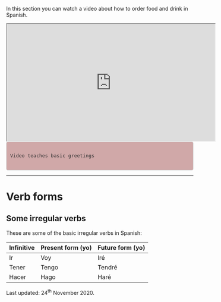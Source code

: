 


<body>

<div class="container">  

<p>In this section you can watch a video about how to order food and drink in Spanish.</p>

<iframe width="560" height="315" src="https://www.youtube.com/watch?v=2RELTSJOa3E frameborder="0" allow="accelerometer; autoplay; clipboard-write; encrypted-media; gyroscope; picture-in-picture" allowfullscreen></iframe>

<style>

pre {
    display: block;
    padding: 9.5px;
    margin: 0 0 10px;
    font-size: 13px;
    line-height: 1.42857143;
    color: #333;
    word-break: break-all;
    word-wrap: break-word;
    background-color: #d0a8a8;
    border: 1px solid #ccc;
    border-radius: 4px;
}

</style>

<pre>

Video teaches basic greetings

</pre>








<hr/>
</div>

<!-- THIS IS THE THIRD SECTION OF THE PAGE -->
<div class="container"> 
<h1>Verb forms</h1>
 <h2>Some irregular verbs</h2>
  <p>These are some of the basic irregular verbs in Spanish:</p>            
  <table class="table table-striped">
    <thead>
      <tr>
        <th>Infinitive</th>
        <th>Present form (yo)</th>
        <th>Future form (yo)</th>
      </tr>
    </thead>
    <tbody>
      <tr>
        <td>Ir</td>
        <td>Voy</td>
        <td>Iré</td>
      </tr>
      <tr>
        <td>Tener</td>
        <td>Tengo</td>
        <td>Tendré</td>
      </tr>
      <tr>
        <td>Hacer</td>
        <td>Hago</td>
        <td>Haré</td>
      </tr>
    </tbody>
  </table>

</div>

<!-- THIS IS THE FOOTER SECTION OF THE PAGE -->
<p>Last updated: 24<sup>th</sup> November 2020.</p>

	
</body>
</html>



 






